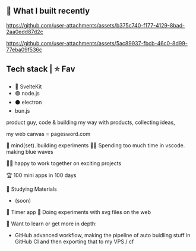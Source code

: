 ## 🎥 What I built recently

https://github.com/user-attachments/assets/b375c740-f177-4129-8bad-2aa0edd87d2c

https://github.com/user-attachments/assets/5ac89937-fbcb-46c0-8d99-77eba09f536c

## Tech stack | ⭐ Fav

- 🧡 SvelteKit
- 🟢 node.js
- ⚫ electron
- bun.js

product guy, code & building my way with products, collecting ideas, 

my web canvas = pagesword.com

🧠 mind(set). building experiments 👨‍💻 Spending too much time in vscode. making blue waves






👨‍💻 happy to work together on exciting projects



🏆 100 mini apps in 100 days



📘 Studying Materials
- (soon)





🔹 Timer app
🔹 Doing experiments with svg files on the web




📘 Want to learn or get more in depth:
- GitHub advanced workflow, making the pipeline of auto buidling stuff in GitHub CI and then exporting that to my VPS / cf
